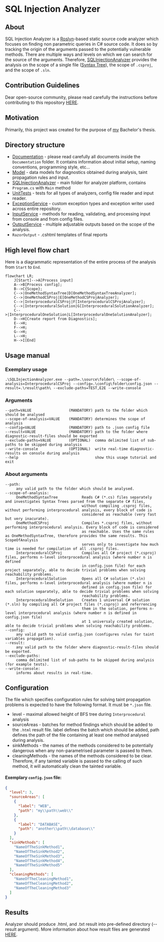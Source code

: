 # SQL Injection Analyzer
## About
SQL Injection Analyzer is a [Roslyn](https://github.com/dotnet/roslyn "The .NET Compiler Platform")-based static source code analyzer which focuses on finding non parametric queries in C# source code.
It does so by tracking the origin of the arguments passed to the potentially vulnerable methods. There are multiple
ways and levels on which we can search for the source of the arguments. Therefore, [SQLInjectionAnalyzer](https://github.com/KleinMichalGit/SQLInjectionAnalyzer "SQL Injection Analyzer") provides the analysis
on the scope of a single file ([Syntax Tree](https://en.wikipedia.org/wiki/Abstract_syntax_tree "Abstract syntax tree")),
the scope of `.csproj`, and the scope of `.sln`.

## Contribution Guidelines
Dear open-source community, please read carefully the instructions before contributing to this repository [HERE](Documentation/README.md). 

## Motivation
Primarily, this project was created for the purpose of [my](https://github.com/KleinMichalGit "this is me :)") Bachelor's thesis.

## Directory structure
- [Documentation](Documentation/README.md) - please read carefully all documents inside the `Documentation` folder. It contains information about initial setup, naming conventions, programming style, etc...
- [Model](Model/README.md) - data models for diagnostics obtained during analysis, taint propagation rules and input.
- [SQLInjectionAnalyzer](SQLInjectionAnalyzer/README.md) - main folder for analyzer platform, contains `Program.cs` with `Main` method
- [UnitTests](UnitTests/README.md) - tests for all types of analyzers, config file reader and input reader.
- [ExceptionService](ExceptionService/README.md) - custom exception types and exception writer used across entire repository.
- [InputService](InputService/README.md) - methods for reading, validating, and processing input from console and from config files.
- [OutputService](OutputService/README.md) - multiple adjustable outputs based on the scope of the analysis.
- `RazorOutput` - .cshtml templates of final reports

## High level flow chart
Here is a diagrammatic representation of the entire process of the analysis from `Start` to `End`.

```mermaid
flowchart LR;
    J[Start]-->A[Process input]
    A-->B[Process config];
    B-->C{Scope};
    C-->|OneMethodSyntaxTree|D[OneMethodSyntaxTreeAnalyzer];
    C-->|OneMethodCSProj|E[OneMethodCSProjAnalyzer];
    C-->|InterproceduralCSProj|F[InterproceduralCSProjAnalyzer];
    C-->|InterproceduralSolution|G[InterproceduralSolutionAnalyzer];
    C-->|InterproceduralOneSolution|L[InterproceduralOneSolutionAnalyzer];
    D-->H[Create report from Diagnostics];
    E-->H;
    F-->H;
    G-->H;
    L-->H;
    H-->I[End]
```

## Usage manual

### Exemplary usage
``` shell
.\SQLInjectionAnalyzer.exe --path=.\source\folder\ --scope-of-analysis=InterproceduralCSProj --config=.\config\folder\config.json --result=.\result\path\ --exclude-paths=TEST,E2E --write-console
```

### Arguments
```
--path=VALUE                 (MANDATORY) path to the folder which should be analysed
--scope-of-analysis=VALUE    (MANDATORY) determines the scope of analysis
--config=VALUE               (MANDATORY) path to .json config file
--result=VALUE               (MANDATORY) path to the folder where diagnostic-result-files should be exported
--exclude-paths=VALUE        (OPTIONAL)  comma delimited list of sub-paths to be skipped during analysis
--write-console              (OPTIONAL)  write real-time diagnostic-results on console during analysis
--help                                   show this usage tutorial and exit
```

### About arguments
```
--path:
     any valid path to the folder which should be analysed.
--scope-of-analysis:
     OneMethodSyntaxTree           Reads C# (*.cs) files separately and investigates Syntax Trees parsed from the separate C# files,
                                   without compiling .csproj files, without performing interprocedural analysis, every block of code is
                                   considered as reachable (very fast but very inacurate).
     OneMethodCSProj               Compiles *.csproj files, without performing interprocedural analysis. Every block of code is considered
                                   as reachable. Uses the same rules as OneMethodSyntaxTree, therefore provides the same results. This ScopeOfAnalysis
                                   serves only to investigate how much time is needed for compilation of all .csproj files.
     InterproceduralCSProj         Compiles all C# project (*.csproj) files, performs n-level interprocedural analysis (where number n is defined
                                   in config.json file) for each project separately, able to decide trivial problems when solving reachability problems.
     InterproceduralSolution       Opens all C# solution (*.sln) files, performs n-level interprocedural analysis (where number n is
                                   defined in config.json file) for each solution separately, able to decide trivial problems when solving
                                   reachability problems.
     InterproceduralOneSolution    Creates 1 universal C# solution (*.sln) by compiling all C# project files (*.csproj) and referrencing
                                   them in the solution, performs n-level interprocedural analysis (where number n is defined in config.json file)
                                   at 1 universaly created solution, able to decide trivial problems when solving reachability problems.
--config:
     any valid path to valid config.json (configures rules for taint variables propagation).
--result:
     any valid path to the folder where diagnostic-result-files should be exported.
--exclude-paths:
     comma delimited list of sub-paths to be skipped during analysis (for example tests).
--write-console:
     informs about results in real-time.
```
## Configuration
The file which specifies configuration rules for solving taint propagation problems is expected to have the following format.
It must be `*.json` file.
- level - maximal allowed height of BFS tree during `Interprocedural` analysis
- sourceAreas - batches for method findings which should be added to the `.html` result file. label defines the batch which should be added, path defines the path of the file containing at least one method analysed during analysis.
- sinkMethods - the names of the methods considered to be potentially dangerous when any non-parametrised parameter is passed to them.
- cleaningMethods - the names of the methods considered to be clear. Therefore, if any tainted variable is passed to the calling of such method, it will automatically clean the tainted variable.

#### Exemplary `config.json` file:
```json
{
  "level": 3,
  "sourceAreas": [
    {
      "label": "WEB",
      "path": "my\\path\\web\\"
    },
    {
      "label": "DATABASE",
      "path": "another\\path\\database\\"
    }
  ],
  "sinkMethods": [
    "NameOfTheSinkMethod1",
    "NameOfTheSinkMethod2",
    "NameOfTheSinkMethod3",
    "NameOfTheSinkMethod4",
    "NameOfTheSinkMethod5"
  ],
  "cleaningMethods": [
    "NameOfTheCleaningMethod1",
    "NameOfTheCleaningMethod2",
    "NameOfTheCleaningMethod3"
  ]
}
```

## Results
Analyzer should produce .html, and .txt result into pre-defined directory (--result argument). More
information about how result files are generated [HERE](OutputService/README.md).  
